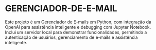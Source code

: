 # GERENCIADOR-DE-E-MAIL
Este projeto é um Gerenciador de E-mails em Python, com integração da OpenAI para assistência inteligente e debugging com Jupyter Notebook. Inclui um servidor local para demonstrar funcionalidades, permitindo a autenticação de usuários, gerenciamento de e-mails e assistência inteligente.
